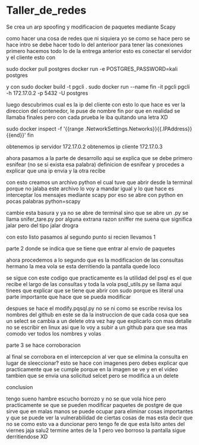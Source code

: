 # Taller_de_redes
Se crea un arp spoofing y modificacion de paquetes mediante Scapy

como hacer una cosa de redes que ni siquiera yo se como se hace pero se hace
intro
se debe hacer todo lo del anterioor para tener las conexiones
primero hacemos todo lo de la entrega anterior 
esto es conectar el servidor y el cliente
esto con 

sudo docker pull postgres
docker run -e POSTGRES_PASSWORD=kali postgres

y con
 sudo docker build -t pgcli .
sudo docker run --name fin  -it pgcli pgcli  -h 172.17.0.2 -p 5432 -U postgres

luego descubrimos cual es la ip del cliente con esto
lo que hace es ver la direccion del contenedor, le puse de nombre fin por que en realidad
se llamaba finales pero con cada prueba le iba quitando una letra XD

sudo docker inspect -f '{{range .NetworkSettings.Networks}}{{.IPAddress}}{{end}}' fin   

obtenemos ip servidor 172.17.0.2
obtenemos ip cliente 172.17.0.3


ahora pasamos a la parte de desarrollo
aqui se explica que se debe primero esnifear (no se si exista esa palabra)
definicion de esnifear y procedes a explicar que una ip envia y la otra recibe

con esto creamos un archivo python el cual tuve que abrir desde la terminal porque no jalaba
este archivo lo voy a mandar igual y lo que hace es interceptar los mensajes mediante scapy
por eso se abre con python
en pocas palabras python=scapy

cambie esta basura y ya no se abre de terminal sino que se abre un .py
se llama snifer_tare.py
por alguna extrana razon sniffer me suena que significa jalar
pero del tipo jalar drogra

con esto listo pasamos al segundo punto 
si recien llevamos 1

parte 2 donde se indica que se tiene que entrar al envio de paquetes

ahora procedemos a lo segundo que es la modificacion de las consultas
hermano la mea vola se esta derritiendo la pantalla
quede loco


se sigue con este codigo que practicamente es la utilidad del psql
es el que recibe el largo de las consultas y toda la vola 
psql_utils.py se llama
aqui tinees que explicar que se tiene que abrir con sudo porque es literal una parte importante
que hace que se pueda modificar

despues se hace el modify.pqsql.py no se ni como se escribe revisa los nombres del github
en este se da la instruccion de que cada cosa que sea un select se cambia a un delete
otra vez hay que explicarlo con mas detalle no se escribir en linux asi que lo voy a subir a un github para que sea mas comodo ver todos los nombres y volas

parte 3 se hace corroboracion

al final se corrobora en el intercepcion al ver que se elimina la consulta en lugar de sleeccionar?
esto se hace con imagenes pero debes explicar que practicamente que se cumple porque en la imagen se ve y en el video tambien que se envia una solicitud selcet pero se modifica a un delete

conclusion

tengo sueno hambre escucho borrozo y no se que vola hice pero practicamente se que
se pueden modificar paquetes de postgre 
de que sirve
que en malas manos se puede ocupar para eliminar cosas importantes y que se puede ver la vulnerabilidad de ciertas cosas
de mas esta decir que no se como esto va a duncionar pero tengo fe de que esta lsito antes del viernes
jaja salu2
termine antes de la 1 pero veo borroso
la pantalla sigue derritiendose XD
